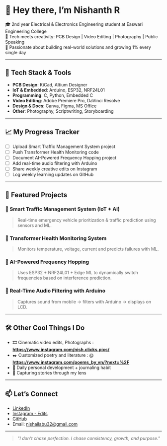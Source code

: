 # 👋 Hey there, I’m Nishanth R

🎓 2nd year Electrical & Electronics Engineering student at Easwari Engineering College  
🎨 Tech meets creativity: PCB Design | Video Editing | Photography | Public Speaking  
🚀 Passionate about building real-world solutions and growing 1% every single day

---

## 🔧 Tech Stack & Tools

- **PCB Design**: KiCad, Altium Designer  
- **IoT & Embedded**: Arduino, ESP32, NRF24L01  
- **Programming**: C, Python, Embedded C  
- **Video Editing**: Adobe Premiere Pro, DaVinci Resolve  
- **Design & Docs**: Canva, Figma, MS Office  
- **Other**: Photography, Scriptwriting, Storyboarding

---

## 📈 My Progress Tracker

- [ ] Upload Smart Traffic Management System project  
- [ ] Push Transformer Health Monitoring code  
- [ ] Document AI-Powered Frequency Hopping project  
- [ ] Add real-time audio filtering with Arduino  
- [ ] Share weekly creative edits on Instagram  
- [ ] Log weekly learning updates on GitHub  

---

## 🚧 Featured Projects

### 🔹 Smart Traffic Management System (IoT + AI)
> Real-time emergency vehicle prioritization & traffic prediction using sensors and ML.  

### 🔹 Transformer Health Monitoring System
> Monitors temperature, voltage, current and predicts failures with ML.  

### 🔹 AI-Powered Frequency Hopping
> Uses ESP32 + NRF24L01 + Edge ML to dynamically switch frequencies based on interference prediction.

### 🔹 Real-Time Audio Filtering with Arduino
> Captures sound from mobile → filters with Arduino → displays on LCD.

---

## 🛠️ Other Cool Things I Do

- 🎞️ Cinematic video edits, Photographs : **https://www.instagram.com/nish.clicks.pics/**
- ✒️ Customized poetry and literature : @ **https://www.instagram.com/poems_by_vn/?next=%2F**  
- 🧠 Daily personal development + journaling habit  
- 📸 Capturing stories through my lens  

---

## 📫 Let’s Connect

- [LinkedIn](https://www.linkedin.com/in/nishanthan-r5035/)  
- [Instagram - Edits](https://www.instagram.com/poems_by_vn/?next=%2F)  
- [GitHub](https://github.com/Nishan-10-GIT)  
- Email: nishailabu32@gmail.com  

---

> _"I don’t chase perfection. I chase consistency, growth, and purpose."_  

